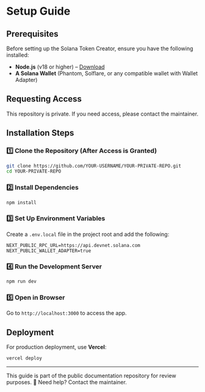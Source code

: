 # Setup Guide

## Prerequisites
Before setting up the Solana Token Creator, ensure you have the following installed:

- **Node.js** (v18 or higher) – [Download](https://nodejs.org/)
- **A Solana Wallet** (Phantom, Solflare, or any compatible wallet with Wallet Adapter)

## Requesting Access
This repository is private. If you need access, please contact the maintainer.

## Installation Steps

### 1️⃣ Clone the Repository (After Access is Granted)
```sh
git clone https://github.com/YOUR-USERNAME/YOUR-PRIVATE-REPO.git
cd YOUR-PRIVATE-REPO
```

### 2️⃣ Install Dependencies
```sh
npm install
```

### 3️⃣ Set Up Environment Variables
Create a `.env.local` file in the project root and add the following:
```env
NEXT_PUBLIC_RPC_URL=https://api.devnet.solana.com
NEXT_PUBLIC_WALLET_ADAPTER=true
```

### 4️⃣ Run the Development Server
```sh
npm run dev
```

### 5️⃣ Open in Browser
Go to `http://localhost:3000` to access the app.

## Deployment
For production deployment, use **Vercel**:
```sh
vercel deploy
```

---
This guide is part of the public documentation repository for review purposes. 🚀 Need help? Contact the maintainer.

